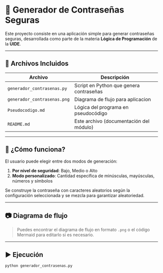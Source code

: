 # 🔐 Generador de Contraseñas Seguras

Este proyecto consiste en una aplicación simple para generar contraseñas seguras, desarrollada como parte de la materia **Lógica de Programación** de la **UIDE**.

---

## 📄 Archivos Incluidos

| Archivo                   | Descripción                              |
|---------------------------|------------------------------------------|
| `generador_contrasenas.py` | Script en Python que genera contraseñas  |
| `generador_contrasenas.png` | Diagrama de flujo para aplicacion  |
| `Pseudocodigo.md`        | Lógica del programa en pseudocódigo      |
| `README.md`              | Este archivo (documentación del módulo)  |

---

## 🧪 ¿Cómo funciona?

El usuario puede elegir entre dos modos de generación:
1. **Por nivel de seguridad**: Bajo, Medio o Alto
2. **Modo personalizado**: Cantidad específica de minúsculas, mayúsculas, números y símbolos

Se construye la contraseña con caracteres aleatorios según la configuración seleccionada y se mezcla para garantizar aleatoriedad.

---

## 📷 Diagrama de flujo

> Puedes encontrar el diagrama de flujo en formato `.png` o el código Mermaid para editarlo si es necesario.

---

## ▶️ Ejecución

```bash
python generador_contrasenas.py
